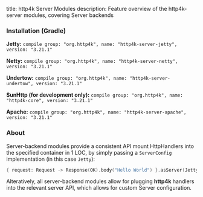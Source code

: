 title: http4k Server Modules
description: Feature overview of the http4k-server modules, covering Server backends

### Installation (Gradle)
**Jetty:** ```compile group: "org.http4k", name: "http4k-server-jetty", version: "3.21.1"```

**Netty:** ```compile group: "org.http4k", name: "http4k-server-netty", version: "3.21.1"```

**Undertow:** ```compile group: "org.http4k", name: "http4k-server-undertow", version: "3.21.1"```

**SunHttp (for development only):** ```compile group: "org.http4k", name: "http4k-core", version: "3.21.1"```

**Apache:** ```compile group: "org.http4k", name: "http4k-server-apache", version: "3.21.1"```

### About
Server-backend modules provide a consistent API mount HttpHandlers into the specified container in 1 LOC, by simply passing a `ServerConfig` implementation (in this case `Jetty`):

```kotlin
{ request: Request -> Response(OK).body("Hello World") }.asServer(Jetty(8000)).start().block()
```
Alteratively, all server-backend modules allow for plugging **http4k** handlers into the relevant server API, which allows for custom Server configuration.
